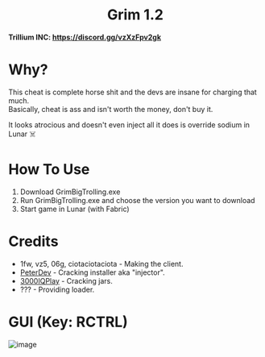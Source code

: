 <h1 align="center">Grim 1.2</h1>

**Trillium INC: https://discord.gg/vzXzFpv2gk**

# Why?
This cheat is complete horse shit and the devs are insane for charging that much. <br>
Basically, cheat is ass and isn't worth the money, don't buy it.

It looks atrocious and doesn't even inject all it does is override sodium in Lunar ☠️

[3000IQPlayA]: https://github.com/3000IQPlay
[addressnoppingA]: https://github.com/addressnopping

# How To Use
1. Download GrimBigTrolling.exe
2. Run GrimBigTrolling.exe and choose the version you want to download
3. Start game in Lunar (with Fabric)

# Credits
- 1fw, vz5, 06g, ciotaciotaciota - Making the client.
- [PeterDev][addressnoppingA] - Cracking installer aka "injector".
- [3000IQPlay][3000IQPlayA] - Cracking jars.
- ??? - Providing loader.

# GUI (Key: RCTRL)

![image](https://media.discordapp.net/attachments/1212733886426251285/1214601607879200868/cqQeERO.png?ex=65f9b4e5&is=65e73fe5&hm=766e86f515dc4534156e52eec37bb4ed1502a156ff51bd9ee2421bdbdbc9d963&=&format=webp&quality=lossless&width=825&height=463)
